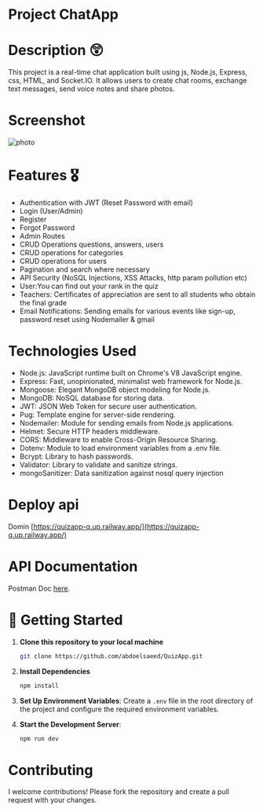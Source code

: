 # Project ChatApp

# Description 😲
This project is a real-time chat application built using js, Node.js, Express, css, HTML, and Socket.IO. It allows users to create chat rooms, exchange text messages, send voice notes and share photos.

# Screenshot
![photo]("https://github.com/abdoelsaeed/Chat_App/blob/main/uploads/1723087277213.jpg")
# Features 🎖️
- Authentication with JWT (Reset Password with email)
- Login (User/Admin)
- Register
- Forgot Password
- Admin Routes
- CRUD Operations questions, answers, users
- CRUD operations for categories
- CRUD operations for users
- Pagination and search where necessary
- API Security (NoSQL Injections, XSS Attacks, http param pollution etc)
- User:You can find out your rank in the quiz
- Teachers: Certificates of appreciation are sent to all students who obtain the final grade  
- Email Notifications: Sending emails for various events like sign-up, password reset using Nodemailer  & gmail

# Technologies Used
- Node.js: JavaScript runtime built on Chrome's V8 JavaScript engine.
- Express: Fast, unopinionated, minimalist web framework for Node.js.
- Mongoose: Elegant MongoDB object modeling for Node.js.
- MongoDB: NoSQL database for storing data.
- JWT: JSON Web Token for secure user authentication.
- Pug: Template engine for server-side rendering.
- Nodemailer: Module for sending emails from Node.js applications.
- Helmet: Secure HTTP headers middleware.
- CORS: Middleware to enable Cross-Origin Resource Sharing.
- Dotenv: Module to load environment variables from a .env file.
- Bcrypt: Library to hash passwords.
- Validator: Library to validate and sanitize strings.
- mongoSanitizer: Data sanitization against nosql query injection

# Deploy api 
Domin [https://quizapp-q.up.railway.app/](https://quizapp-q.up.railway.app/)

# API Documentation 
Postman Doc [here](https://web.postman.co/workspace/My-Workspace~cfcd2dc7-c94a-48a7-885c-9245a114ac86/collection/32765959-c7eb6c50-2bb7-4159-9725-851008ec6a7e).


# 🚀 Getting Started
1. **Clone this repository to your local machine**
    ```sh
    git clone https://github.com/abdoelsaeed/QuizApp.git
    ```

2. **Install Dependencies**
    ```sh
    npm install
    ```

3. **Set Up Environment Variables**:
    Create a `.env` file in the root directory of the project and configure the required environment variables.

4. **Start the Development Server**:
    ```sh
    npm run dev
    ```
# Contributing
I welcome contributions! Please fork the repository and create a pull request with your changes.